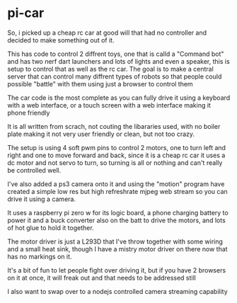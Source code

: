 # pi-car

So, i picked up a cheap rc car at good will that had no controller and decided to make something out of it.

This has code to control 2 diffrent toys, one that is calld a "Command bot" and has two nerf dart launchers and lots of lights and even a speaker, this is setup to control that as well as the rc car.
The goal is to make a central server that can control many diffrent types of robots so that people could possible "battle" with them using just a browser to control them

The car code is the most complete as you can fully drive it using a keyboard with a web interface, or a touch screen with a web interface making it phone friendly

It is all written from scrach, not couting the libararies used, with no boiler plate making it not very user friendly or clean, but not too crazy.

The setup is using 4 soft pwm pins to control 2 motors, one to turn left and right and one to move forward and back, since it is a cheap rc car it uses a dc motor and not servo to turn, so turning is all or nothing and can't really be controlled well.

I've also added a ps3 camera onto it and using the "motion" program have created a simple low res but high refreshrate mjpeg web stream so you can drive it using a camera.

It uses a raspberry pi zero w for its logic board, a phone charging battery to power it and a buck converter also on the batt to drive the motors, and lots of hot glue to hold it together.

The motor driver is just a L293D that I've throw together with some wiring and a small heat sink, though I have a mistry motor driver on there now that has no markings on it.

It's a bit of fun to let people fight over driving it, but if you have 2 browsers on it at once, it will freak out and that needs to be addressed still

I also want to swap over to a nodejs controlled camera streaming capability
